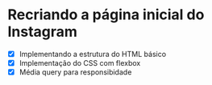 <h1>Recriando a página inicial do Instagram</h1>

- [x] Implementando a estrutura do HTML básico
- [x] Implementação do CSS com flexbox
- [x] Média query para responsibidade